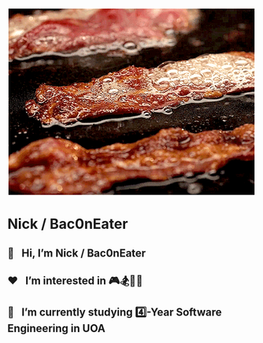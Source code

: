 <div align="center">
	<br>
	<a href='https://seevee.co.nz/nick'>
		<img src="bacon.gif" >
	</a>
	<br>
</div>

# Nick / Bac0nEater

## 👋&nbsp;&nbsp; Hi, I’m Nick / Bac0nEater <br>
## ❤️&nbsp;&nbsp; I’m interested in 🎮🏂🏀🎱 <br>
## 📖&nbsp;&nbsp; I’m currently studying 4️⃣-Year Software Engineering in UOA <br>
